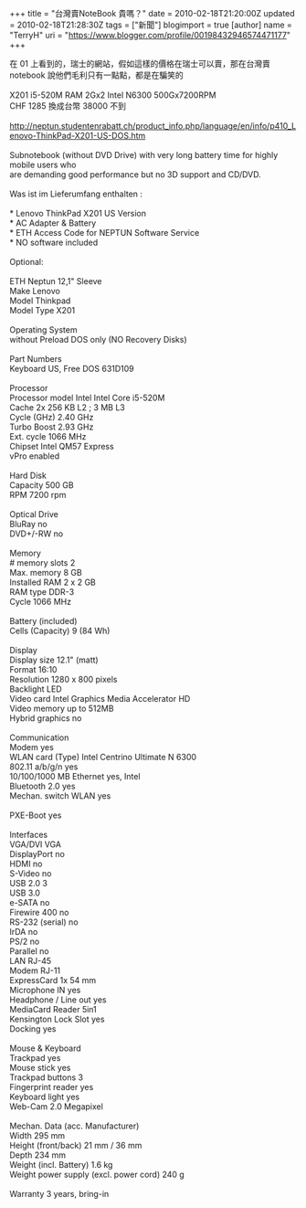 +++
title = "台灣賣NoteBook 貴嗎？"
date = 2010-02-18T21:20:00Z
updated = 2010-02-18T21:28:30Z
tags = ["新聞"]
blogimport = true 
[author]
	name = "TerryH"
	uri = "https://www.blogger.com/profile/00198432946574471177"
+++

在 01 上看到的，瑞士的網站，假如這樣的價格在瑞士可以賣，那在台灣賣notebook 說他們毛利只有一點點，都是在騙笑的<br /><br />X201 i5-520M RAM 2Gx2 Intel N6300 500Gx7200RPM<br />CHF 1285  換成台幣 38000 不到<br /><br /><a href="http://neptun.studentenrabatt.ch/product_info.php/language/en/info/p410_Lenovo-ThinkPad-X201-US-DOS.html">http://neptun.studentenrabatt.ch/product_info.php/language/en/info/p410_Lenovo-ThinkPad-X201-US-DOS.htm</a><br /><br />Subnotebook (without DVD Drive) with very long battery time for highly mobile users who<br />are demanding good performance but no 3D support and CD/DVD.<br /><br />Was ist im Lieferumfang enthalten :<br /><br />    * Lenovo ThinkPad X201 US Version<br />    * AC Adapter & Battery<br />    * ETH Access Code for NEPTUN Software Service<br />    * NO software included<br /><br />Optional:<br /><br />ETH Neptun 12,1" Sleeve <br />Make  Lenovo<br />Model  Thinkpad<br />Model Type  X201<br />    <br />Operating System   <br />without Preload  DOS only (NO Recovery Disks)<br />    <br />Part Numbers   <br />Keyboard US, Free DOS  631D109<br />    <br />Processor   <br />Processor model Intel  Intel Core i5-520M<br />Cache  2x 256 KB L2 ; 3 MB L3<br />Cycle (GHz)  2.40 GHz<br />Turbo Boost  2.93 GHz<br />Ext. cycle  1066 MHz<br />Chipset  Intel QM57 Express<br />vPro  enabled<br />    <br />Hard Disk   <br />Capacity  500 GB<br />RPM  7200 rpm<br />    <br />Optical Drive   <br />BluRay  no<br />DVD+/-RW  no<br />    <br />Memory   <br /># memory slots  2<br />Max. memory  8 GB<br />Installed RAM  2 x 2 GB<br />RAM type  DDR-3<br />Cycle  1066 MHz<br />    <br />Battery (included)   <br />Cells (Capacity)  9 (84 Wh)<br />    <br />Display   <br />Display size  12.1" (matt)<br />Format  16:10<br />Resolution  1280 x 800 pixels<br />Backlight  LED<br />Video card  Intel Graphics Media Accelerator HD<br />Video memory  up to 512MB <br />Hybrid graphics  no<br />    <br />Communication   <br />Modem  yes<br />WLAN card (Type)  Intel Centrino Ultimate N 6300<br />802.11 a/b/g/n  yes<br />10/100/1000 MB Ethernet  yes, Intel<br />Bluetooth 2.0  yes<br />Mechan. switch WLAN  yes<br />    <br />PXE-Boot  yes<br />    <br />Interfaces   <br />VGA/DVI  VGA<br />DisplayPort  no<br />HDMI  no<br />S-Video  no<br />USB 2.0  3<br />USB 3.0   <br />e-SATA  no<br />Firewire 400  no<br />RS-232 (serial)  no<br />IrDA  no<br />PS/2  no<br />Parallel  no<br />LAN  RJ-45<br />Modem  RJ-11<br />ExpressCard  1x 54 mm<br />Microphone IN  yes<br />Headphone / Line out  yes<br />MediaCard Reader  5in1<br />Kensington Lock Slot  yes<br />Docking  yes<br />    <br />Mouse & Keyboard   <br />Trackpad  yes<br />Mouse stick  yes<br />Trackpad buttons  3<br />Fingerprint reader  yes<br />Keyboard light  yes<br />Web-Cam  2.0 Megapixel<br />    <br />Mechan. Data (acc. Manufacturer)   <br />Width  295 mm<br />Height (front/back)  21 mm / 36 mm<br />Depth  234 mm<br />Weight (incl. Battery)  1.6 kg<br />Weight power supply (excl. power cord)  240 g<br />    <br />Warranty  3 years, bring-in
